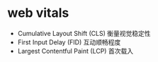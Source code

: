 # web vitals

* Cumulative Layout Shift (CLS) 衡量视觉稳定性
* First Input Delay (FID) 互动顺畅程度
* Largest Contentful Paint (LCP) 首次载入

